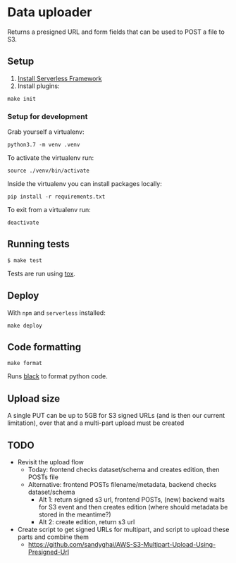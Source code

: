 # Data uploader

Returns a presigned URL and form fields that can be used to POST a file to S3.

## Setup

1. [Install Serverless Framework](https://serverless.com/framework/docs/getting-started/)
2. Install plugins:
```
make init
```

### Setup for development

Grab yourself a virtualenv:
```
python3.7 -m venv .venv
```

To activate the virtualenv run:
```
source ./venv/bin/activate
```

Inside the virtualenv you can install packages locally:
```
pip install -r requirements.txt
```

To exit from a virtualenv run:
```
deactivate
```

## Running tests

```
$ make test
```

Tests are run using [tox](https://pypi.org/project/tox/).

## Deploy

With `npm` and `serverless` installed:

`make deploy`

## Code formatting

```
make format
```

Runs [black](https://black.readthedocs.io/en/stable/) to format python code.

## Upload size

A single PUT can be up to 5GB for S3 signed URLs (and is then our current limitation), over that and a multi-part upload must be created

## TODO

 - Revisit the upload flow
   - Today: frontend checks dataset/schema and creates edition, then POSTs file
   - Alternative: frontend POSTs filename/metadata, backend checks dataset/schema
     - Alt 1: return signed s3 url, frontend POSTs, (new) backend waits for S3 event and then creates edition (where should metadata be stored in the meantime?)
     - Alt 2: create edition, return s3 url
 - Create script to get signed URLs for multipart, and script to upload these parts and combine them
   - https://github.com/sandyghai/AWS-S3-Multipart-Upload-Using-Presigned-Url
